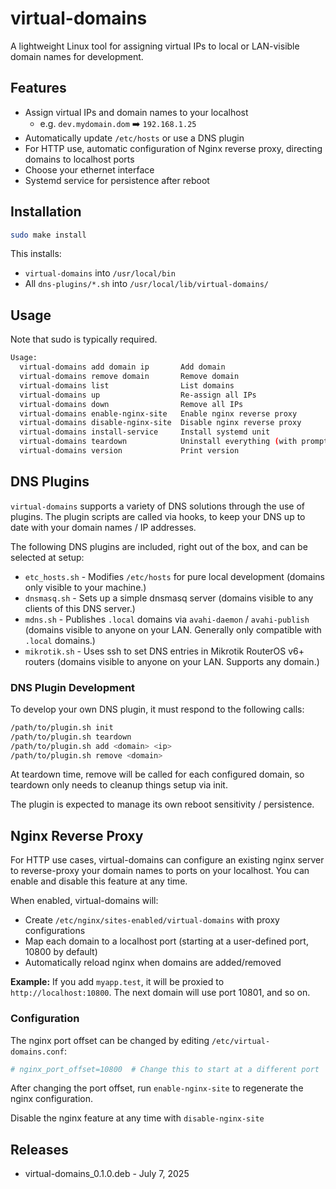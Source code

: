 # virtual-domains

A lightweight Linux tool for assigning virtual IPs to local or LAN-visible domain names for development.

## Features

* Assign virtual IPs and domain names to your localhost
  * e.g. `dev.mydomain.dom` ➡️ `192.168.1.25`
* Automatically update `/etc/hosts` or use a DNS plugin
* For HTTP use, automatic configuration of Nginx reverse proxy, directing domains to localhost ports
* Choose your ethernet interface
* Systemd service for persistence after reboot

## Installation

```sh
sudo make install
```

This installs:

* `virtual-domains` into `/usr/local/bin`
* All `dns-plugins/*.sh` into `/usr/local/lib/virtual-domains/`

## Usage

Note that sudo is typically required.

```sh
Usage:
  virtual-domains add domain ip       Add domain
  virtual-domains remove domain       Remove domain
  virtual-domains list                List domains
  virtual-domains up                  Re-assign all IPs
  virtual-domains down                Remove all IPs
  virtual-domains enable-nginx-site   Enable nginx reverse proxy
  virtual-domains disable-nginx-site  Disable nginx reverse proxy
  virtual-domains install-service     Install systemd unit
  virtual-domains teardown            Uninstall everything (with prompt)
  virtual-domains version             Print version
```

## DNS Plugins

`virtual-domains` supports a variety of DNS solutions through the use of plugins. The plugin
scripts are called via hooks, to keep your DNS up to date with your domain names / IP addresses.

The following DNS plugins are included, right out of the box, and can be selected at setup:

* `etc_hosts.sh` - Modifies `/etc/hosts` for pure local development (domains only visible to your machine.)
* `dnsmasq.sh` - Sets up a simple dnsmasq server (domains visible to any clients of this DNS server.)
* `mdns.sh` - Publishes `.local` domains via `avahi-daemon` / `avahi-publish` (domains visible to anyone on your LAN. Generally only compatible with `.local` domains.) 
* `mikrotik.sh` - Uses ssh to set DNS entries in Mikrotik RouterOS v6+ routers (domains visible to anyone on your LAN. Supports any domain.)

### DNS Plugin Development

To develop your own DNS plugin, it must respond to the following calls:

```sh
/path/to/plugin.sh init
/path/to/plugin.sh teardown
/path/to/plugin.sh add <domain> <ip>
/path/to/plugin.sh remove <domain>
```

At teardown time, remove will be called for each configured domain, so teardown only needs to cleanup things setup via init.

The plugin is expected to manage its own reboot sensitivity / persistence.

## Nginx Reverse Proxy

For HTTP use cases, virtual-domains can configure an existing nginx server to reverse-proxy your domain names to ports on your localhost. You can enable and disable this feature at any time.

When enabled, virtual-domains will:

* Create `/etc/nginx/sites-enabled/virtual-domains` with proxy configurations
* Map each domain to a localhost port (starting at a user-defined port, 10800 by default)
* Automatically reload nginx when domains are added/removed

**Example:** If you add `myapp.test`, it will be proxied to `http://localhost:10800`. The next domain will use port 10801, and so on.

### Configuration

The nginx port offset can be changed by editing `/etc/virtual-domains.conf`:

```conf
# nginx_port_offset=10800  # Change this to start at a different port
```

After changing the port offset, run `enable-nginx-site` to regenerate the nginx configuration.

Disable the nginx feature at any time with `disable-nginx-site`

## Releases

- virtual-domains_0.1.0.deb - July 7, 2025
